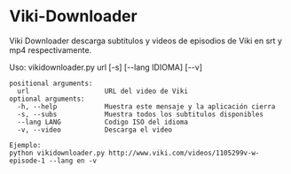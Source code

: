 # Viki-Downloader
Viki Downloader descarga subtitulos y videos de episodios de Viki en srt y mp4 respectivamente.

Uso: vikidownloader.py url [-s] [--lang IDIOMA] [--v]
    
    positional arguments:
      url                   URL del video de Viki
    optional arguments:
      -h, --help            Muestra este mensaje y la aplicación cierra
      -s, --subs            Muestra todos los subtitulos disponibles
      --lang LANG           Codigo ISO del idioma
      -v, --video           Descarga el video

    Ejemplo:
    python vikidownloader.py http://www.viki.com/videos/1105299v-w-episode-1 --lang en -v
